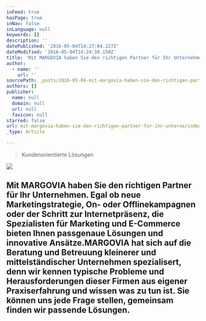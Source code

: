 ```yaml
---
inFeed: true
hasPage: true
inNav: false
inLanguage: null
keywords: []
description: ''
datePublished: '2016-05-04T14:27:04.227Z'
dateModified: '2016-05-04T14:24:30.150Z'
title: 'Mit MARGOVIA haben Sie den richtigen Partner für Ihr Unternehmen. Egal ob neue Marketingstrategie, On- oder Offlinekampagnen oder der Schritt zur Internetpräsenz, die Spezialisten für Marketing und E-Commerce bieten Ihnen passgenaue Lösungen und innovative Ansätze.MARGOVIA hat sich auf die Beratung und Betreuung kleinerer und mittelständischer Unternehmen spezialisert, denn wir kennen typische Probleme und Herausforderungen dieser Firmen aus eigener Praxiserfahrung und wissen was zu tun ist. Sie können uns jede Frage stellen, gemeinsam finden wir passende Lösungen.'
author:
  - name: ''
    url: ''
sourcePath: _posts/2016-05-04-mit-margovia-haben-sie-den-richtigen-partner-fur-ihr-unterne.md
authors: []
publisher:
  name: null
  domain: null
  url: null
  favicon: null
starred: false
url: mit-margovia-haben-sie-den-richtigen-partner-fur-ihr-unterne/index.html
_type: Article

---
```

> Kundenorientierte Lösungen

![](https://the-grid-user-content.s3-us-west-2.amazonaws.com/59eb874b-631a-44d8-9ee8-deff3cfa2dc0.jpg)

## Mit MARGOVIA haben Sie den richtigen Partner für Ihr Unternehmen. Egal ob neue Marketingstrategie, On- oder Offlinekampagnen oder der Schritt zur Internetpräsenz, die Spezialisten für Marketing und E-Commerce bieten Ihnen passgenaue Lösungen und innovative Ansätze.MARGOVIA hat sich auf die Beratung und Betreuung kleinerer und mittelständischer Unternehmen spezialisert, denn wir kennen typische Probleme und Herausforderungen dieser Firmen aus eigener Praxiserfahrung und wissen was zu tun ist. Sie können uns jede Frage stellen, gemeinsam finden wir passende Lösungen.